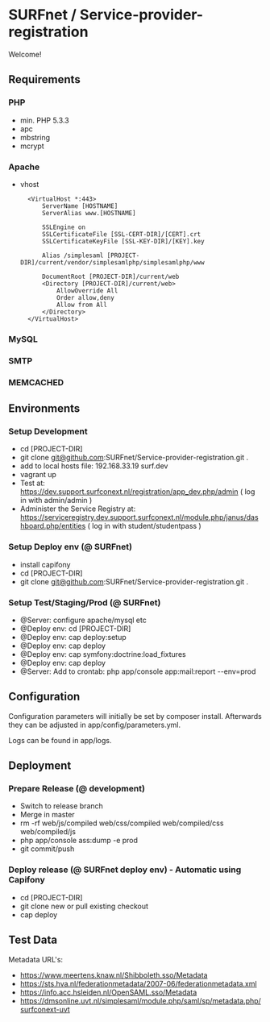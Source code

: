 SURFnet / Service-provider-registration
========================

Welcome!

Requirements
----------------------------------

### PHP
* min. PHP 5.3.3
* apc
* mbstring
* mcrypt

### Apache
* vhost

        <VirtualHost *:443>
            ServerName [HOSTNAME]
            ServerAlias www.[HOSTNAME]
            
            SSLEngine on
            SSLCertificateFile [SSL-CERT-DIR]/[CERT].crt
            SSLCertificateKeyFile [SSL-KEY-DIR]/[KEY].key
        
            Alias /simplesaml [PROJECT-DIR]/current/vendor/simplesamlphp/simplesamlphp/www
        
            DocumentRoot [PROJECT-DIR]/current/web
            <Directory [PROJECT-DIR]/current/web>
                AllowOverride All
                Order allow,deny
                Allow from All
            </Directory>
        </VirtualHost>

### MySQL

### SMTP

### MEMCACHED

Environments
----------------------------------

### Setup Development
* cd [PROJECT-DIR]
* git clone git@github.com:SURFnet/Service-provider-registration.git .
* add to local hosts file: 192.168.33.19 surf.dev
* vagrant up
* Test at: https://dev.support.surfconext.nl/registration/app_dev.php/admin ( log in with admin/admin )
* Administer the Service Registry at: https://serviceregistry.dev.support.surfconext.nl/module.php/janus/dashboard.php/entities ( log in with student/studentpass )

### Setup Deploy env (@ SURFnet)
* install capifony
* cd [PROJECT-DIR]
* git clone git@github.com:SURFnet/Service-provider-registration.git .

### Setup Test/Staging/Prod (@ SURFnet)
* @Server: configure apache/mysql etc
* @Deploy env: cd [PROJECT-DIR]
* @Deploy env: cap deploy:setup
* @Deploy env: cap deploy
* @Deploy env: cap symfony:doctrine:load_fixtures
* @Deploy env: cap deploy
* @Server: Add to crontab: php app/console app:mail:report --env=prod 

Configuration
----------------------------------

Configuration parameters will initially be set by composer install. Afterwards they can be adjusted in app/config/parameters.yml.

Logs can be found in app/logs.

Deployment
----------------------------------

### Prepare Release (@ development)
* Switch to release branch
* Merge in master
* rm -rf web/js/compiled web/css/compiled web/compiled/css web/compiled/js
* php app/console ass:dump -e prod
* git commit/push

### Deploy release (@ SURFnet deploy env) - Automatic using Capifony
* cd [PROJECT-DIR]
* git clone new or pull existing checkout
* cap deploy

Test Data
----------------------------------

Metadata URL's:

* https://www.meertens.knaw.nl/Shibboleth.sso/Metadata
* https://sts.hva.nl/federationmetadata/2007-06/federationmetadata.xml
* https://info.acc.hsleiden.nl/OpenSAML.sso/Metadata
* https://dmsonline.uvt.nl/simplesaml/module.php/saml/sp/metadata.php/surfconext-uvt 
